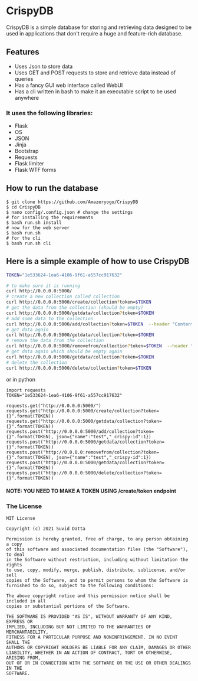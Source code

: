 # CrispyDB
CrispyDB is a simple database for storing and retrieving data designed to be used in applications that don't require a huge and feature-rich database.

## Features
* Uses Json to store data
* Uses GET and POST requests to store and retrieve data instead of queries
* Has a fancy GUI web interface called WebUI
* Has a cli written in bash to make it an executable script to be used anywhere



### It uses the following libraries:
* Flask
* OS
* JSON
* Jinja
* Bootstrap
* Requests
* Flask limiter
* Flask WTF forms



## How to run the database
```shell
$ git clone https://github.com/Amazeryogo/CrispyDB
$ cd CrispyDB
$ nano config/.config.json # change the settings
# for installing the requirements
$ bash run.sh install
# now for the web server
$ bash run.sh
# for the cli
$ bash run.sh cli
```



## Here is a simple example of how to use CrispyDB
```bash
TOKEN="1e533624-1ea6-4106-9f61-a557cc917632"

# to make sure it is running
curl http://0.0.0.0:5000/
# create a new collection called collection
curl http://0.0.0.0:5000/create/collection?token=$TOKEN
# get the data from the collection (should be empty)
curl http://0.0.0.0:5000/getdata/collection?token=$TOKEN
# add some data to the collection
curl http://0.0.0.0:5000/add/collection?token=$TOKEN  --header "Content-Type: application/json" --request POST --data '{"name":"test","_crispy-id":1}'
# get data again
curl http://0.0.0.0:5000/getdata/collection?token=$TOKEN
# remove the data from the collection
curl http://0.0.0.0:5000/removefrom/collection?token=$TOKEN  --header "Content-Type: application/json" --request POST --data '{"name":"test","_crispy-id":1}'
# get data again which should be empty again
curl http://0.0.0.0:5000/getdata/collection?token=$TOKEN
# delete the collection
curl http://0.0.0.0:5000/delete/collection?token=$TOKEN
```
or in python
```python3
import requests
TOKEN="1e533624-1ea6-4106-9f61-a557cc917632"

requests.get("http://0.0.0.0:5000/")
requests.get("http://0.0.0.0:5000/create/collection?token={}".format(TOKEN))
requests.get("http://0.0.0.0:5000/getdata/collection?token={}".format(TOKEN))
requests.post("http://0.0.0.0:5000/add/collection?token={}".format(TOKEN), json={"name":"test","_crispy-id":1})
requests.post("http://0.0.0.0:5000/getdata/collection?token={}".format(TOKEN))
requests.post("http://0.0.0.0:removefrom/collection?token={}".format(TOKEN), json={"name":"test","_crispy-id":1})
requests.post("http://0.0.0.0:5000/getdata/collection?token={}".format(TOKEN))
requests.post("http://0.0.0.0:5000/delete/collection?token={}".format(TOKEN))
```
#### NOTE: YOU NEED TO MAKE A TOKEN USING /create/token endpoint

### The License
```
MIT License

Copyright (c) 2021 Suvid Datta

Permission is hereby granted, free of charge, to any person obtaining a copy
of this software and associated documentation files (the "Software"), to deal
in the Software without restriction, including without limitation the rights
to use, copy, modify, merge, publish, distribute, sublicense, and/or sell
copies of the Software, and to permit persons to whom the Software is
furnished to do so, subject to the following conditions:

The above copyright notice and this permission notice shall be included in all
copies or substantial portions of the Software.

THE SOFTWARE IS PROVIDED "AS IS", WITHOUT WARRANTY OF ANY KIND, EXPRESS OR
IMPLIED, INCLUDING BUT NOT LIMITED TO THE WARRANTIES OF MERCHANTABILITY,
FITNESS FOR A PARTICULAR PURPOSE AND NONINFRINGEMENT. IN NO EVENT SHALL THE
AUTHORS OR COPYRIGHT HOLDERS BE LIABLE FOR ANY CLAIM, DAMAGES OR OTHER
LIABILITY, WHETHER IN AN ACTION OF CONTRACT, TORT OR OTHERWISE, ARISING FROM,
OUT OF OR IN CONNECTION WITH THE SOFTWARE OR THE USE OR OTHER DEALINGS IN THE
SOFTWARE.
```
